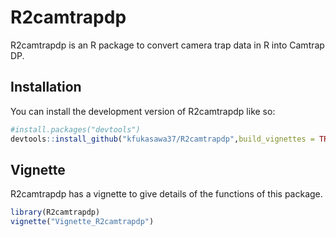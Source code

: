 
# R2camtrapdp

<!-- badges: start -->
<!-- badges: end -->

R2camtrapdp is an R package to convert camera trap data in R into Camtrap DP.

## Installation

You can install the development version of R2camtrapdp like so:

``` r
#install.packages("devtools")
devtools::install_github("kfukasawa37/R2camtrapdp",build_vignettes = TRUE)
```

## Vignette

R2camtrapdp has a vignette to give details of the functions of this package. 

``` r
library(R2camtrapdp)
vignette("Vignette_R2camtrapdp")
```


